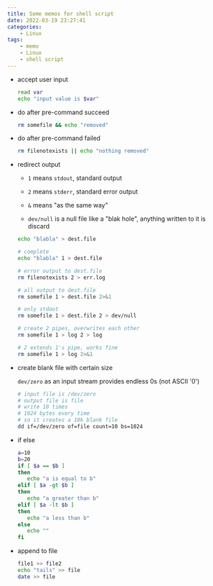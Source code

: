 ```yaml
---
title: Some memos for shell script
date: 2022-03-19 23:27:41
categories: 
	- Linux
tags:
	- memo
	- Linux
	- shell script
---
```


- accept user input
  
  ```bash
  read var
  echo "input value is $var"
  ```

- do after pre-command succeed
  
  ```bash
  rm somefile && echo "removed"
  ```

- do after pre-command failed
  
  ```bash
  rm filenotexists || echo "nothing removed"
  ```

- redirect output
  
  - `1` means `stdout`, standard output
  
  - `2` means `stderr`, standard error output
  
  - `&` means "as the same way"
  
  - `dev/null` is a null file like a "blak hole", anything written to it is discard
  
  ```bash
  echo "blabla" > dest.file
  
  # complete
  echo "blabla" 1 > dest.file
  
  # error output to dest.file
  rm filenotexists 2 > err.log
  
  # all output to dest.file
  rm somefile 1 > dest.file 2>&1
  
  # only stdout
  rm somefile 1 > dest.file 2 > dev/null
  
  # create 2 pipes, overwrites each other
  rm somefile 1 > log 2 > log
  
  # 2 extends 1's pipe, works fine
  rm somefile 1 > log 2>&1
  ```

- create blank file with certain size
  
  `dev/zero` as an input stream provides endless 0s (not ASCII '0')
  
  ```bash
  # input file is /dev/zero
  # output file is file
  # write 10 times
  # 1024 bytes every time
  # so it creates a 10k blank file
  dd if=/dev/zero of=file count=10 bs=1024
  ```

- if else
  
  ```bash
  a=10
  b=20
  if [ $a == $b ]
  then
     echo "a is equal to b"
  elif [ $a -gt $b ]
  then
     echo "a greater than b"
  elif [ $a -lt $b ]
  then
     echo "a less than b"
  else
     echo ""
  fi
  ```

- append to file
  
  ```bash
  file1 >> file2
  echo "tails" >> file
  date >> file
  ```
